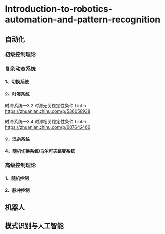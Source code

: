 # Introduction-to-robotics-automation-and-pattern-recognition

## 自动化
### 初级控制理论

### 复杂动态系统
#### 1、切换系统
#### 2、时滞系统
时滞系统—3.2 时滞无关稳定性条件 Link-> https://zhuanlan.zhihu.com/p/536058938  

时滞系统—3.4 时滞相关稳定性条件 Link-> https://zhuanlan.zhihu.com/p/607642466

#### 3、混杂系统

#### 4、随机切换系统/马尔可夫跳变系统


### 高级控制理论

#### 1、随机控制

#### 2、脉冲控制

## 机器人

## 模式识别与人工智能
